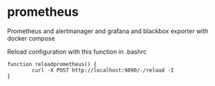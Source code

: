 # prometheus
Prometheus and alertmanager and grafana and blackbox exporter with docker compose



Reload configuration with this function in .bashrc
```
function reloadprometheus() {
        curl -X POST http://localhost:9090/-/reload -I
}
```
